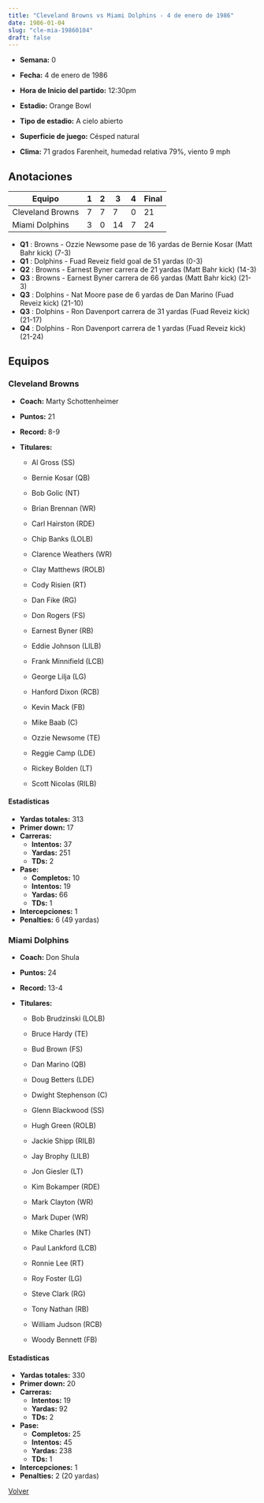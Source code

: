 ```yaml
---
title: "Cleveland Browns vs Miami Dolphins - 4 de enero de 1986"
date: 1986-01-04
slug: "cle-mia-19860104"
draft: false
---
```


* **Semana:** 0
* **Fecha:** 4 de enero de 1986

* **Hora de Inicio del partido:** 12:30pm
* **Estadio:** Orange Bowl
* **Tipo de estadio:** A cielo abierto
* **Superficie de juego:** Césped natural
* **Clima:** 71 grados Farenheit, humedad relativa 79%, viento 9 mph





## Anotaciones
| Equipo | 1 | 2 | 3 | 4 | Final |
|--------|---|---|---|---|-------|
| Cleveland Browns  | 7 | 7 | 7 | 0  | 21 |
| Miami Dolphins  | 3 | 0 | 14 | 7  | 24 |
* **Q1** : Browns - Ozzie Newsome pase de 16 yardas de Bernie Kosar (Matt Bahr kick) (7-3)
* **Q1** : Dolphins - Fuad Reveiz field goal de 51 yardas (0-3)
* **Q2** : Browns - Earnest Byner carrera de 21 yardas (Matt Bahr kick) (14-3)
* **Q3** : Browns - Earnest Byner carrera de 66 yardas (Matt Bahr kick) (21-3)
* **Q3** : Dolphins - Nat Moore pase de 6 yardas de Dan Marino (Fuad Reveiz kick) (21-10)
* **Q3** : Dolphins - Ron Davenport carrera de 31 yardas (Fuad Reveiz kick) (21-17)
* **Q4** : Dolphins - Ron Davenport carrera de 1 yardas (Fuad Reveiz kick) (21-24)


## Equipos


### Cleveland Browns
* **Coach:** Marty Schottenheimer
* **Puntos:** 21
* **Record:** 8-9
* **Titulares:** 

  * Al Gross (SS) 

  * Bernie Kosar (QB) 

  * Bob Golic (NT) 

  * Brian Brennan (WR) 

  * Carl Hairston (RDE) 

  * Chip Banks (LOLB) 

  * Clarence Weathers (WR) 

  * Clay Matthews (ROLB) 

  * Cody Risien (RT) 

  * Dan Fike (RG) 

  * Don Rogers (FS) 

  * Earnest Byner (RB) 

  * Eddie Johnson (LILB) 

  * Frank Minnifield (LCB) 

  * George Lilja (LG) 

  * Hanford Dixon (RCB) 

  * Kevin Mack (FB) 

  * Mike Baab (C) 

  * Ozzie Newsome (TE) 

  * Reggie Camp (LDE) 

  * Rickey Bolden (LT) 

  * Scott Nicolas (RILB) 

#### Estadísticas
* **Yardas totales:** 313
* **Primer down:** 17
* **Carreras:**
  * **Intentos:** 37
  * **Yardas:** 251
  * **TDs:** 2
* **Pase:**
  * **Completos:** 10
  * **Intentos:** 19
  * **Yardas:** 66
  * **TDs:** 1
* **Intercepciones:** 1
* **Penalties:** 6 (49 yardas)

### Miami Dolphins
* **Coach:** Don Shula
* **Puntos:** 24
* **Record:** 13-4
* **Titulares:** 

  * Bob Brudzinski (LOLB) 

  * Bruce Hardy (TE) 

  * Bud Brown (FS) 

  * Dan Marino (QB) 

  * Doug Betters (LDE) 

  * Dwight Stephenson (C) 

  * Glenn Blackwood (SS) 

  * Hugh Green (ROLB) 

  * Jackie Shipp (RILB) 

  * Jay Brophy (LILB) 

  * Jon Giesler (LT) 

  * Kim Bokamper (RDE) 

  * Mark Clayton (WR) 

  * Mark Duper (WR) 

  * Mike Charles (NT) 

  * Paul Lankford (LCB) 

  * Ronnie Lee (RT) 

  * Roy Foster (LG) 

  * Steve Clark (RG) 

  * Tony Nathan (RB) 

  * William Judson (RCB) 

  * Woody Bennett (FB) 

#### Estadísticas
* **Yardas totales:** 330
* **Primer down:** 20
* **Carreras:**
  * **Intentos:** 19
  * **Yardas:** 92
  * **TDs:** 2
* **Pase:**
  * **Completos:** 25
  * **Intentos:** 45
  * **Yardas:** 238
  * **TDs:** 1
* **Intercepciones:** 1
* **Penalties:** 2 (20 yardas)


[Volver](/historia/1985)
